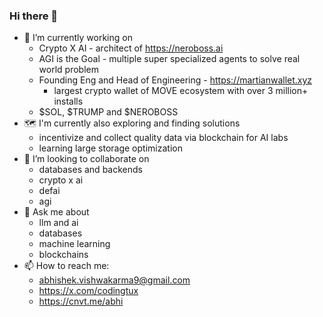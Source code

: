 ### Hi there 👋

<!--
**CodingTux/CodingTux** is a ✨ _special_ ✨ repository because its `README.md` (this file) appears on your GitHub profile.

Here are some ideas to get you started:

- 🔭 I’m currently working on ...
- 🌱 I’m currently learning ...
- 👯 I’m looking to collaborate on ...
- 🤔 I’m looking for help with ...
- 💬 Ask me about ...
- 📫 How to reach me: ...
- 😄 Pronouns: ...
- ⚡ Fun fact: ...
-->
- 🔭 I’m currently working on
     - Crypto X AI - architect of https://neroboss.ai
     - AGI is the Goal - multiple super specialized agents to solve real world problem
     - Founding Eng and Head of Engineering - https://martianwallet.xyz
          - largest crypto wallet of MOVE ecosystem with over 3 million+ installs
     - $SOL, $TRUMP and $NEROBOSS
- 🗺️ I'm currently also exploring and finding solutions
     - incentivize and collect quality data via blockchain for AI labs
     - learning large storage optimization
- 👯 I’m looking to collaborate on
     - databases and backends
     - crypto x ai
     - defai
     - agi
- 💬 Ask me about
     - llm and ai
     - databases
     - machine learning
     - blockchains
- 📫 How to reach me:
     - abhishek.vishwakarma9@gmail.com
     - https://x.com/codingtux
     - https://cnvt.me/abhi
